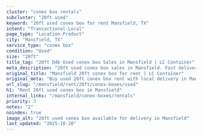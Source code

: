 ```yaml
---
cluster: "conex box rentals"
subcluster: "20ft used"
keyword: "20ft used conex box for rent Mansfield, TX"
intent: "Transactional-Local"
page_type: "Location-Product"
city: "Mansfield, TX"
service_type: "conex box"
condition: "Used"
size: "20ft"
title_tag: "20ft D4b Used conex box Sales in Mansfield | LC Container"
meta_description: "20ft used conex box sales in Mansfield. Fast delivery, competitive pricing. Serving conex boxes area. Quote ID: NKW. Call (214) 524-4168 for your free quote today."
original_title: "Mansfield 20ft conex box for rent | LC Container"
original_meta: "Buy used 20ft conex box rent with local delivery in Mansfield, TX. LC Container — local Since 2003. Request a fast quote today."
url_slug: "/mansfield/rent/20ft/conex-boxes/used"
h1: "Rent 20ft used conex box in Mansfield"
internal_links: "/mansfield/conex-boxes/rentals"
priority: 3
notes: "2"
noindex: true
image_alt: "20ft used conex box available for delivery in Mansfield"
last_updated: "2025-10-20"
---
```


<!-- TODO: Add unique city/inventory copy, images, and internal links here. -->
